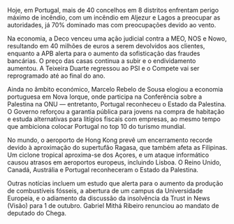 Hoje, em Portugal, mais de 40 concelhos em 8 distritos enfrentam perigo máximo de incêndio, com um incêndio em Aljezur e Lagos a preocupar as autoridades, já 70% dominado mas com preocupações devido ao vento.

Na economia, a Deco venceu uma ação judicial contra a MEO, NOS e Nowo, resultando em 40 milhões de euros a serem devolvidos aos clientes, enquanto a APB alerta para o aumento da sofisticação das fraudes bancárias. O preço das casas continua a subir e o endividamento aumentou. A Teixeira Duarte regressou ao PSI e o Compete vai ser reprogramado até ao final do ano.

Ainda no âmbito económico, Marcelo Rebelo de Sousa elogiou a economia portuguesa em Nova Iorque, onde participa na Conferência sobre a Palestina na ONU — entretanto, Portugal reconheceu o Estado da Palestina. O Governo reforçou a garantia pública para jovens na compra de habitação e estuda alternativas para litígios fiscais com empresas, ao mesmo tempo que ambiciona colocar Portugal no top 10 do turismo mundial.

No mundo, o aeroporto de Hong Kong prevê um encerramento recorde devido à aproximação do supertufão Ragasa, que também afeta as Filipinas. Um ciclone tropical aproxima-se dos Açores, e um ataque informático causou atrasos em aeroportos europeus, incluindo Lisboa. O Reino Unido, Canadá, Austrália e Portugal reconheceram o Estado da Palestina.

Outras notícias incluem um estudo que alerta para o aumento da produção de combustíveis fósseis, a abertura de um campus da Universidade Europeia, e o adiamento da discussão da insolvência da Trust in News (Visão) para 1 de outubro. Gabriel Mithá Ribeiro renunciou ao mandato de deputado do Chega.
